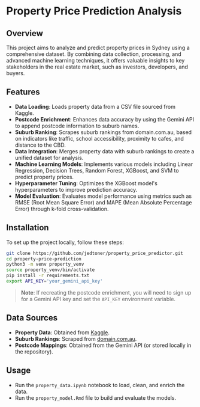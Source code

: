 # Property Price Prediction Analysis

## Overview
This project aims to analyze and predict property prices in Sydney using a comprehensive dataset. By combining data collection, processing, and advanced machine learning techniques, it offers valuable insights to key stakeholders in the real estate market, such as investors, developers, and buyers.

## Features
- **Data Loading**: Loads property data from a CSV file sourced from Kaggle.
- **Postcode Enrichment**: Enhances data accuracy by using the Gemini API to append postcode information to suburb names.
- **Suburb Ranking**: Scrapes suburb rankings from domain.com.au, based on indicators like traffic, school accessibility, proximity to cafes, and distance to the CBD.
- **Data Integration**: Merges property data with suburb rankings to create a unified dataset for analysis.
- **Machine Learning Models**: Implements various models including Linear Regression, Decision Trees, Random Forest, XGBoost, and SVM to predict property prices.
- **Hyperparameter Tuning**: Optimizes the XGBoost model's hyperparameters to improve prediction accuracy.
- **Model Evaluation**: Evaluates model performance using metrics such as RMSE (Root Mean Square Error) and MAPE (Mean Absolute Percentage Error) through k-fold cross-validation.

## Installation
To set up the project locally, follow these steps:

```bash
git clone https://github.com/jedtoner/property_price_predictor.git
cd property-price-prediction
python3 -m venv property_venv
source property_venv/bin/activate
pip install -r requirements.txt
export API_KEY='your_gemini_api_key'
```

> **Note**: If recreating the postcode enrichment, you will need to sign up for a Gemini API key and set the `API_KEY` environment variable.

## Data Sources
- **Property Data**: Obtained from [Kaggle](https://www.kaggle.com).
- **Suburb Rankings**: Scraped from [domain.com.au](https://www.domain.com.au).
- **Postcode Mappings**: Obtained from the Gemini API (or stored locally in the repository).

## Usage
- Run the `property_data.ipynb` notebook to load, clean, and enrich the data.
- Run the `property_model.Rmd` file to build and evaluate the models.


